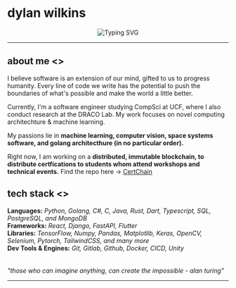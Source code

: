 # dylan wilkins

<div align="center">
  <img src="https://readme-typing-svg.demolab.com?font=Fira+Code&weight=500&size=22&pause=1000&color=0f5806&center=true&vCenter=true&width=600&lines=technologia progressus humanitatem;technology advances humanity" alt="Typing SVG" />
</div>

---

## about me <>

I believe software is an extension of our mind, gifted to us to progress humanity. Every line of code we write has the potential to push the boundaries of what's possible and make the world a little better.

Currently, I'm a software engineer studying CompSci at UCF, where I also conduct research at the  DRACO Lab. My work focuses on novel computing architechture & machine learning.


My passions lie in **machine learning, computer vision, space systems software, and golang architecthure (in no particular order).**

Right now, I am working on a **distributed, immutable blockchain, to distribute certfications to students whom attend workshops and technical events.** Find the repo here -> [CertChain](https://github.com/dylandhw/certification-blockchain)

## tech stack <>
**Languages:** *Python, Golang, C#, C, Java, Rust, Dart, Typescript, SQL, PostgreSQL, and MongoDB*
<br>
**Frameworks:** *React, Django, FastAPI, Flutter*
<br>
**Libraries:** *TensorFlow, Numpy, Pandas, Matplotlib, Keras, OpenCV, Selenium, Pytorch, TailwindCSS, and many more*
<br>
**Dev Tools & Engines:** *Git, Gitlab, Github, Docker, CICD, Unity*
\
\
\
*"those who can imagine anything, can create the impossible - alan turing"*

---
